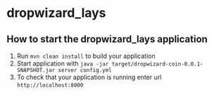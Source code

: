 # dropwizard_lays

How to start the dropwizard_lays application
---

1. Run `mvn clean install` to build your application
1. Start application with `java -jar target/dropwizard-coin-0.0.1-SNAPSHOT.jar server config.yml`
1. To check that your application is running enter url `http://localhost:8000`


